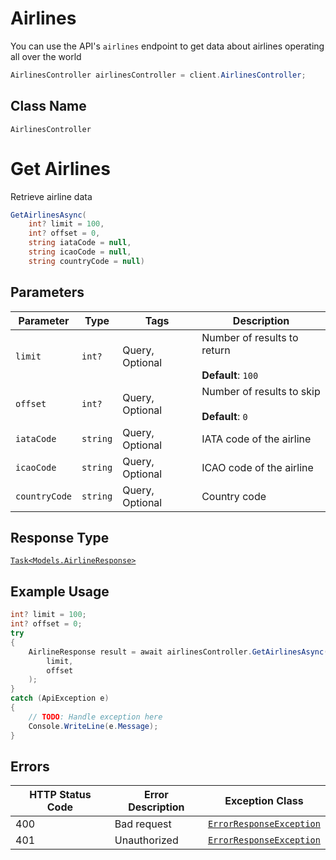 # Airlines

You can use the API's `airlines` endpoint to get data about airlines operating all over the world

```csharp
AirlinesController airlinesController = client.AirlinesController;
```

## Class Name

`AirlinesController`


# Get Airlines

Retrieve airline data

```csharp
GetAirlinesAsync(
    int? limit = 100,
    int? offset = 0,
    string iataCode = null,
    string icaoCode = null,
    string countryCode = null)
```

## Parameters

| Parameter | Type | Tags | Description |
|  --- | --- | --- | --- |
| `limit` | `int?` | Query, Optional | Number of results to return<br><br>**Default**: `100` |
| `offset` | `int?` | Query, Optional | Number of results to skip<br><br>**Default**: `0` |
| `iataCode` | `string` | Query, Optional | IATA code of the airline |
| `icaoCode` | `string` | Query, Optional | ICAO code of the airline |
| `countryCode` | `string` | Query, Optional | Country code |

## Response Type

[`Task<Models.AirlineResponse>`](../../doc/models/airline-response.md)

## Example Usage

```csharp
int? limit = 100;
int? offset = 0;
try
{
    AirlineResponse result = await airlinesController.GetAirlinesAsync(
        limit,
        offset
    );
}
catch (ApiException e)
{
    // TODO: Handle exception here
    Console.WriteLine(e.Message);
}
```

## Errors

| HTTP Status Code | Error Description | Exception Class |
|  --- | --- | --- |
| 400 | Bad request | [`ErrorResponseException`](../../doc/models/error-response-exception.md) |
| 401 | Unauthorized | [`ErrorResponseException`](../../doc/models/error-response-exception.md) |

